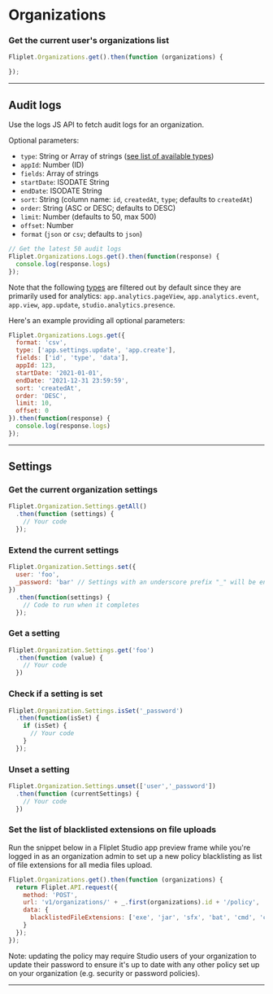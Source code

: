 # Organizations

### Get the current user's organizations list

```js
Fliplet.Organizations.get().then(function (organizations) {

});
```

---

## Audit logs

Use the logs JS API to fetch audit logs for an organization.

Optional parameters:

  - `type`: String or Array of strings ([see list of available types](/Organization-audit-log-types.html))
  - `appId`: Number (ID)
  - `fields`: Array of strings
  - `startDate`: ISODATE String
  - `endDate`: ISODATE String
  - `sort`: String (column name: `id`, `createdAt`, `type`; defaults to `createdAt`)
  - `order`: String (ASC or DESC; defaults to DESC)
  - `limit`: Number (defaults to 50, max 500)
  - `offset`: Number
  - `format` (`json` or `csv`; defaults to `json`)

```js
// Get the latest 50 audit logs
Fliplet.Organizations.Logs.get().then(function(response) {
  console.log(response.logs)
});
```

Note that the following [types](/Organization-audit-log-types.html) are filtered out by default since they are primarily used for analytics: `app.analytics.pageView`, `app.analytics.event`, `app.view`, `app.update`,  `studio.analytics.presence`.

Here's an example providing all optional parameters:

```js
Fliplet.Organizations.Logs.get({
  format: 'csv',
  type: ['app.settings.update', 'app.create'],
  fields: ['id', 'type', 'data'],
  appId: 123,
  startDate: '2021-01-01',
  endDate: '2021-12-31 23:59:59',
  sort: 'createdAt',
  order: 'DESC',
  limit: 10,
  offset: 0
}).then(function(response) {
  console.log(response.logs)
});
```

---

## Settings

### Get the current organization settings

```js
Fliplet.Organization.Settings.getAll()
  .then(function (settings) {
    // Your code
  });
```

### Extend the current settings

```js
Fliplet.Organization.Settings.set({
  user: 'foo',
  _password: 'bar' // Settings with an underscore prefix "_" will be encrypted
})
  .then(function(settings) {
    // Code to run when it completes
  });
```

### Get a setting

```js
Fliplet.Organization.Settings.get('foo')
  .then(function (value) {
    // Your code
  })
```

### Check if a setting is set

```js
Fliplet.Organization.Settings.isSet('_password')
  .then(function(isSet) {
    if (isSet) {
      // Your code
    }
  });
```

### Unset a setting

```js
Fliplet.Organization.Settings.unset(['user','_password'])
  .then(function (currentSettings) {
    // Your code
  })
```

### Set the list of blacklisted extensions on file uploads

Run the snippet below in a Fliplet Studio app preview frame while you're logged in as an organization admin to set up a new policy blacklisting as list of file extensions for all media files upload.

```js
Fliplet.Organizations.get().then(function (organizations) {
  return Fliplet.API.request({
    method: 'POST',
    url: 'v1/organizations/' + _.first(organizations).id + '/policy',
    data: {
      blacklistedFileExtensions: ['exe', 'jar', 'sfx', 'bat', 'cmd', 'com']
    }
  });
});
```

<p class="note">Note: updating the policy may require Studio users of your organization to update their password to ensure it's up to date with any other policy set up on your organization (e.g. security or password policies).</p>

---